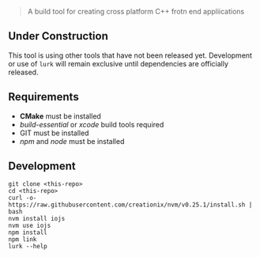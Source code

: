 > A build tool for creating cross platform C++ frotn end appliications

## Under Construction

This tool is using other tools that
have not been released yet. Development
or use of `lurk` will remain exclusive until
dependencies are officially released.

## Requirements

- __CMake__ must be installed
- _build-essential_ or _xcode_ build tools required
- GIT must be installed
- _npm_ and _node_ must be installed

## Development

```shell
git clone <this-repo>
cd <this-repo>
curl -o- https://raw.githubusercontent.com/creationix/nvm/v0.25.1/install.sh | bash
nvm install iojs
nvm use iojs
npm install
npm link
lurk --help
```

